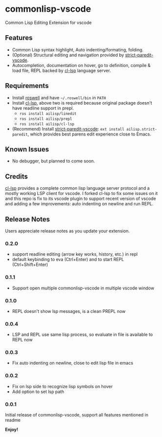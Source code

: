 # commonlisp-vscode

Common Lisp Editing Extension for vscode

## Features
- Common Lisp syntax highlight, Auto indenting/formating, folding.
- (Optional) Structural editing and navigation provided by [strict-paredit-vscode](https://github.com/ailisp/strict-paredit-vscode).
- Autocompletion, documentation on hover, go to definition, compile & load file, REPL backed by [cl-lsp](https://github.com/ailisp/cl-lsp) language server.

## Requirements

- Install [roswell](https://github.com/roswell/roswell) and have `~/.roswell/bin` in `PATH`
- Install [cl-lsp](https://github.com/ailisp/cl-lsp), above two is required because original package doesn't have readline support in prepl.
  - `ros install ailisp/linedit`
  - `ros install ailisp/prepl`
  - `ros install ailisp/cl-lsp`
- (Recommend) Install [strict-paredit-vscode](https://github.com/ailisp/strict-paredit-vscode): `ext install ailisp.strict-paredit`, which provides best parens edit experience close to Emacs.

## Known Issues

- No debugger, but planned to come soon.

## Credits
[cl-lsp](https://github.com/cxxxr/cl-lsp) provides a complete common lisp language server protocol and a mostly working LSP client for vscode. I forked cl-lsp to fix some issues on it and this repo is fix to its vscode plugin to support recent version of vscode and adding a few improvements: auto indenting on newline and run REPL.

## Release Notes

Users appreciate release notes as you update your extension.

### 0.2.0

- support readline editing (arrow key works, history, etc.) in repl
- default keybinding to eva (Ctrl+Enter) and to start REPL (Ctrl+Shift+Enter) 

### 0.1.1

- Support open multiple commonlisp-vscode in multiple vscode window

### 0.1.0

- REPL doesn't show lsp messages, is a clean PREPL now

### 0.0.4

- LSP and REPL use same lisp process, so evaluate in file is available to REPL now

### 0.0.3

- Fix auto indenting on newline, close to edit lisp file in emacs

### 0.0.2

- Fix on lsp side to recognize lisp symbols on hover
- Add option to set lsp path

### 0.0.1

Initial release of commonlisp-vscode, support all features mentioned in readme

**Enjoy!**
